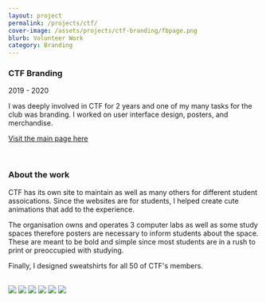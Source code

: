 ```yaml
---
layout: project
permalink: /projects/ctf/
cover-image: /assets/projects/ctf-branding/fbpage.png
blurb: Volunteer Work
category: Branding
---
```


### CTF Branding

2019 - 2020

I was deeply involved in CTF for 2 years and one of my many tasks for the club was branding. I worked on user interface design, posters, and merchandise. 

[Visit the main page here](https://ctf.science.mcgill.ca/)

<br>

### About the work

CTF has its own site to maintain as well as many others for different student assoications. Since the websites are for students, I helped create cute animations that add to the experience. 

The organisation owns and operates 3 computer labs as well as some study spaces therefore posters are necessary to inform students about the space. These are meant to be bold and simple since most students are in a rush to print or preoccupied with studying. 

Finally, I designed sweatshirts for all 50 of CTF's members. 

<br>


<img src="../../assets/projects/ctf-branding/images/4.png"/>

<img src="../../assets/projects/ctf-branding/images/5.png"/>

<img src="../../assets/projects/ctf-branding/images/1.png"/>

<img src="../../assets/projects/ctf-branding/images/3.png"/>

<img src="../../assets/projects/ctf-branding/images/6.png"/>

<img src="../../assets/projects/ctf-branding/images/7.png"/>